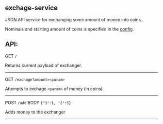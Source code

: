 ## exchage-service
JSON API service for exchanging some amount of money into coins.

Nominals and starting amount of coins is specified in the [config](config.yml).
## API:
GET     `/`

Returns current payload of exchanger.
___

GET     `/exchage?amount=<param>`

Attempts to exchage `<param>` of money (in coins).
___

POST     `/add`
BODY     `{"1":1, "2":5}`

Adds money to the exchanger
___
